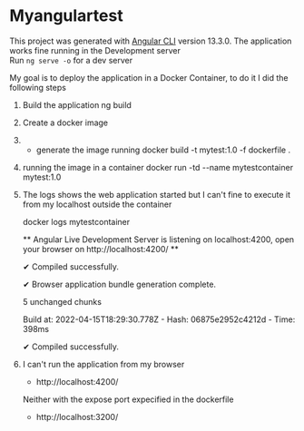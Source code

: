 # Myangulartest

This project was generated with [Angular CLI](https://github.com/angular/angular-cli) version 13.3.0.
The application works fine running in the Development server   
Run `ng serve -o` for a dev server

My goal is to deploy the application in a Docker Container, to do it I did the following steps
 1. Build the application 
    ng build
 2. Create a docker image
 3. 
     - generate the image running
      docker build -t mytest:1.0 -f dockerfile .
 3. running the image in a container
    docker run -td --name mytestcontainer mytest:1.0
 
 4. The logs shows the web application started but I can't fine to execute it from my localhost outside the container
 
    docker logs mytestcontainer

    ** Angular Live Development Server is listening on localhost:4200, open your browser on http://localhost:4200/ **
    
    ✔ Compiled successfully.
    
    ✔ Browser application bundle generation complete.
    
    5 unchanged chunks
    
    Build at: 2022-04-15T18:29:30.778Z - Hash: 06875e2952c4212d - Time: 398ms
    
    ✔ Compiled successfully.
    
 5. I can't run the application from my browser
    - http://localhost:4200/   
    
    Neither with the expose port expecified in the dockerfile 
    - http://localhost:3200/
   
    
